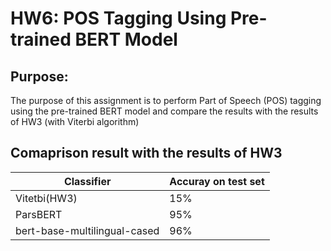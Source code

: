 # HW6: POS Tagging Using Pre-trained BERT Model
## Purpose:
The purpose of this assignment is to perform Part of Speech (POS) tagging using the pre-trained BERT model and compare the results with the results of HW3 (with Viterbi algorithm)


## Comaprison result with the results of HW3

| Classifier |  Accuray on test set | 
| -------- | ------- |
| Vitetbi(HW3) | 15% |
|  ParsBERT  | 95% |
| bert-base-multilingual-cased | 96% |
